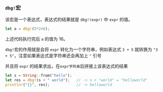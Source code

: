 ### `dbg!`宏

该宏是一个表达式，表达式的结果就是 `dbg!(expr)` 中 `expr` 的值。

```rust
let a = dbg!(5*2+6);	
```

上述代码执行完后 `a` 的值为 16。



`dbg!`宏的作用就是会将 `expr` 转化为一个字符串，例如表达式 `3 + 5` 就转换为 `"3 + 5"`，注意如果表达式是字符串还会再加上 `"` 引号

并且将 `expr` 的结果求出，在`expr字符串`后拼接上该表达式的结果

```rust
let s = String::from("hello");
let res = dbg!(s + " world");	// -> s + "world" = "helloworld"
println!("{}", res);			// -> helloworld
```


